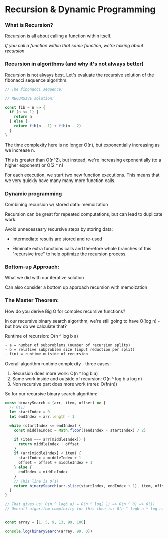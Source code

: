 # Recursion & Dynamic Programming

### What is Recursion?

Recursion is all about calling a function within itself.

*If you call a function within that same function, we're talking about recursion*

### Recursion in algorithms (and why it's not always better)

Recursion is not always best. Let's evaluate the recursive solution of the fibonacci sequence algorithm.

```javascript
// The fibonacci sequence:

// RECURSIVE solution:

const fib = n => {
  if (n <= 1) {
    return n
  } else {
    return fib(n - 1) + fib(n - 2)
  }
}
```

The time complexity here is no longer O(n), but exponentially increasing as we increase n.

This is greater than O(n^2), but instead, we're increasing exponentially (to a higher exponent) or O(2 ^ n)

For each execution, we start two new function executions. This means that we very quickly have many many more function calls.


### Dynamic programming

Combining recursion w/ stored data: memoization

Recursion can be great for repeated computations, but can lead to duplicate work.

Avoid unnecessasry recursive steps by storing data:

  - Intermediate results are stored and re-used

  - Eliminate extra functions calls and therefore whole branches of this "recursive tree" to help optimize the recursion process.


### Bottom-up Approach:

What we did with our iterative solution

Can also consider a bottom up approach recursion with memoization 

### The Master Theorem:

How do you derive Big O for complex recursive functions?

In our recursive binary search algorithm, we're still going to have O(log n) - but how do we calculate that?

Runtime of recursion: O(n ^ log b a)

    - a = number of subproblems (number of recursion splits)
    - b = relative subproblem size (input reduction per split)
    - f(n) = runtime outside of recursion

Overall algorithm runtime complexity - three cases:

1. Recursion does more work: O(n ^ log b a)
2. Same work inside and outside of recursion: O(n ^ log b a log n)
3. Non recursive part does more work (rare): O(fn(n))

So for our recursive binary search algorithm:

```javascript
const binarySearch = (arr, item, offset) => {
  // O(1)
  let startIndex = 0
  let endIndex = arr.length - 1

  while (startIndex <= endIndex) {
    const middleIndex = Math.floor((endIndex - startIndex) / 2)

    if (item === arr[middleIndex]) {
      return middleIndex + offset
    }
    if (arr[middleIndex] < item) {
      startIndex = middleIndex + 1
      offset = offset + middleIndex + 1
    } else {
      endIndex = middleIndex
    }
    // This line is O(1)
    return binarySearch(arr.slice(startIndex, endIndex + 1), item, offset) // We call ourselves once here. a = 1 & we split our array in half, so b = 2 (the number by which we divide)
  }
}

// That gives us: O(n ^ logb a) = O(n ^ log2 1) => O(n ^ 0) => O(1)
// Overall algorithm complexity for this then is: O(n ^ logb a * log n) so we have O(1) * log n or O(log n)


const array = [1, 5, 9, 13, 99, 100]

console.log(binarySearch(array, 99, 0))
```
